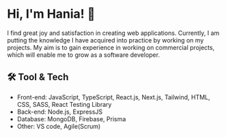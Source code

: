 # Hi, I'm Hania! 👋

I find great joy and satisfaction in creating web applications. Currently, I am putting the knowledge I have acquired into practice by working on my projects. My aim is to gain experience in working on commercial projects, which will enable me to grow as a software developer.


## 🛠 Tool & Tech
- Front-end: JavaScript, TypeScript, React.js, Next.js, Tailwind, HTML, CSS, SASS, React Testing Library
- Back-end: Node.js, ExpressJS
- Database: MongoDB, Firebase, Prisma
- Other: VS code, Agile(Scrum) 
